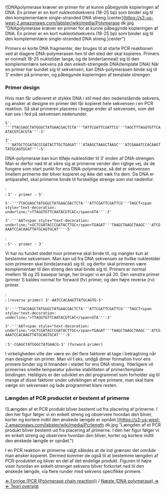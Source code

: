 ![DNApolymerase kræver en primer for at kunne påbegynde kopieringen af DNA. En primer er en kort nukleotidsekvens (18-25 bp) som binder sig til den komplementære single-stranded DNA streng.|center](https://s3-us-west-2.amazonaws.com/labster/wiki/media/Polymerase dk.jpg "DNApolymerase kræver en primer for at kunne påbegynde kopieringen af DNA. En primer er en kort nukleotidsekvens (18-25 bp) som binder sig til den komplementære single-stranded DNA streng.|center")

Primers er korte DNA fragmenter, der bruges til at starte PCR reaktionen
ved at diagere DNA-polymerasen hen til det sted der skal kopieres.
Primers er normalt 18-25 nuklotider lange, og de binder(anneal) sig til
den komplementære sekvens på den enkelt-strengede DNA(template DNA) Når
en primer har bundet sig til sekvensen, kan DNA-polymerasen binde sig
til 3’ enden på primeren, og påbegynde kopieringen af template strengen.

### Primer design

Hvis man får udleveret et stykke DNA i stil med den nedenstående
sekvens, og ønsker at designe en primer det får kopieret hele sekvensen
i en PCR reaktion. Så skal primeren placeres i begge ender af sekvensen,
som det kan ses i fed på sekvensen nedenunder.

`5'-'''TTACGAGCTATGGGCTATGAACGACTCTA'''TATTCGATTCGATTCG'''TAGCTTTAGGTGTTCAATACGTCACGTA'''-3'`

`3'-'''AATGCTCGATACCCGATACTTGCTGAGAT'''ATAAGCTAAGCTAAGC'''ATCGAAATCCACAAGTTATGCAGTGCAT'''-5'`

DNA-polymerase kan kun tilføje nukleotider til 3’ enden af DNA-strengen.
Man er derfor nød til at sikre sig at primerne vender den rigtige vej,
da de fungere som start punkt for ens DNA-polymerase, så det er
sekvensen imellem primerne der bliver kopieret og ikke det væk fra dem.
Da DNA er antiparallet, skal primerne binde til forskellige strenge som
vist nedenfor.

:   
    :   `3' - primer - 5'`

`5'-'''TTACGAGCTATGGGCTATGAACGACTCTA'''ATTCGATTCGATTCG'''TAGCT<span style="text-decoration: underline;">TTAGGTGTTCAATACGTCAC</span>GTA'''-3'`

`3'-'''AAT<span style="text-decoration: underline;">GCTCGATACCCGATACTTGC</span>TGAGAT'''TAAGCTAAGCTAAGC'''ATCGAAATCCACAAGTTATGCAGTGCAT'''-5'`

:   
    :   `5' - primer - 3'`

Vi har nu fundet stedet hvor primerne skal binde til, og mangler kun at
bestemme sekvensen. Man kan ud fra DNA sekvensen se hvilke nukleotider
som primeren skal binde(anneal) sig til, og derfor skal primeren være
komplementær til den streng den skal binde sig til. Primers er normal
imellem 18 og 25 basepar lange, her bruger vi en på 20. Den venstre
primer (primer 1) kaldes normal for forward (fv) primer, og den højre
reverse (rv) primer.

:   
    :   `(reverse primer) 3'-AATCCACAAGTTATGCAGTG-5'`

`5'-'''TTACGAGCTATGGGCTATGAACGACTCTA'''ATTCGATTCGATTCG'''TAGCT<span style="text-decoration: underline;">TTAGGTGTTCAATACGTCAC</span>GTA'''-3'`

`3'-'''AAT<span style="text-decoration: underline;">GCTCGATACCCGATACTTGC</span>TGAGAT'''TAAGCTAAGCTAAGC'''ATCGAAATCCACAAGTTATGCAGTGCAT'''-5'`

:   `5'-CGAGCTATGGGCTATGAACG-3' (forward primer)`

I virkeligheden ville der være en del flere faktorer at tage i
betragtning når man designer sin primer. Man vil f.eks. undgå dimer
formation hvor ens primere binder sig til hinanden i stedet for ens DNA
streng. Yderligere vil primernes smelte temperatur påvirke stabiliteten
af primer/template bindingen. Heldigvis er der udviklet en del
programmet som forholder sig til mange af disse faktorer under
udviklingen af nye primere, man skal bare vælge sin sekvensen og lade
programmet klare resten.

### Længden af PCR productet er bestemt af primerne

![Længden af et PCR produkt bliver bestemt ud fra placering af primerne. I den her figur følger vi en enkelt streng og observere hvordan den bliver, korter og kortere indtil den ønskede længde er opnået.](https://s3-us-west-2.amazonaws.com/labster/wiki/media/Pcrlength dk.jpg "Længden af et PCR produkt bliver bestemt ud fra placering af primerne. I den her figur følger vi en enkelt streng og observere hvordan den bliver, korter og kortere indtil den ønskede længde er opnået.")

I en PCR reaktion er primerne valgt således at de ind grænser det område
man ønsker kopieret. Dermed kommer de også til at bestemme længden af
PCR-produktet og bliver en del af det endelige produkt. Figuren til
højre viser hvordan en enkelt-strenget sekvens bliver forkortet ned til
den ønskede længde, via flere runder med sekvens specifikke primere.

[⇐ Forrige (PCR (Polymerase chain reaction))](/wiki/PCR "wikilink") / [ Næste (DNA polymerase) ⇒](/wiki/DNA_polymerase "wikilink")\
[⇐ Teori oversigt ](/wiki/CSI_Casen "wikilink")

